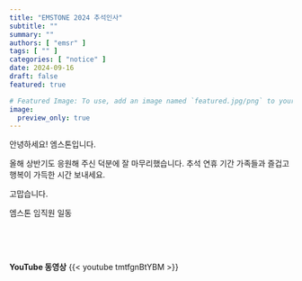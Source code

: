```yaml
---
title: "EMSTONE 2024 추석인사"
subtitle: ""
summary: ""
authors: [ "emsr" ]
tags: [ "" ]
categories: [ "notice" ]
date: 2024-09-16
draft: false
featured: true

# Featured Image: To use, add an image named `featured.jpg/png` to your page's folder.
image:
  preview_only: true
---
```


안녕하세요! 엠스톤입니다.

올해 상반기도 응원해 주신 덕분에 잘 마무리했습니다.
추석 연휴 기간 가족들과 즐겁고 행복이 가득한 시간 보내세요.

고맙습니다.

엠스톤 임직원 일동



&nbsp;

&nbsp;

**YouTube 동영상**
{{< youtube tmtfgnBtYBM >}}

